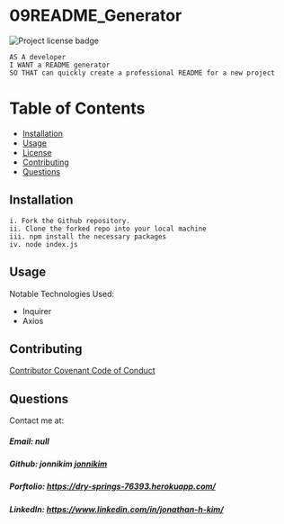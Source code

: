 # 09README_Generator

![Project license badge](https://img.shields.io/badge/license-MIT-brightgreen)

```
AS A developer
I WANT a README generator
SO THAT can quickly create a professional README for a new project
```

# Table of Contents

- [Installation](#Installation)
- [Usage](#Usage)
- [License](#License)
- [Contributing](#Contributing)
- [Questions](#Questions)

## Installation

```
i. Fork the Github repository.
ii. Clone the forked repo into your local machine
iii. npm install the necessary packages
iv. node index.js
```

## Usage

Notable Technologies Used:

- Inquirer
- Axios

## Contributing

[Contributor Covenant Code of Conduct](https://www.contributor-covenant.org/version/2/0/code_of_conduct/code_of_conduct.md)

## Questions

Contact me at:

##### Email: null

##### Github: **jonnikim** [jonnikim](https://api.github.com/users/jonnikim)

##### Porftolio: https://dry-springs-76393.herokuapp.com/

##### LinkedIn: https://www.linkedin.com/in/jonathan-h-kim/
